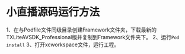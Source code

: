 # 小直播源码运行方法
1、在与Podfile文件同级目录创建Framework文件夹，下载最新的TXLiteAVSDK_Professional版并复制到Framework文件夹下。
2、运行`Pod install`
3、打开xcworkspace文件，运行工程。
